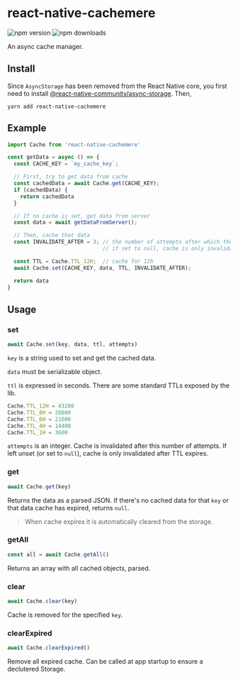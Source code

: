 # react-native-cachemere
![npm version](https://img.shields.io/npm/v/react-native-cachemere)
![npm downloads](https://img.shields.io/npm/dt/react-native-cachemere)

An async cache manager.

## Install
Since `AsyncStorage` has been removed from the React Native core, you first need to install [@react-native-community/async-storage](https://github.com/react-native-community/async-storage). Then,
```
yarn add react-native-cachemere
```

## Example
```js
import Cache from 'react-native-cachemere'

const getData = async () => {
  const CACHE_KEY = `my_cache_key`;

  // First, try to get data from cache
  const cachedData = await Cache.get(CACHE_KEY);
  if (cachedData) {
    return cachedData
  }

  // If no cache is set, get data from server
  const data = await getDataFromServer();

  // Then, cache that data  
  const INVALIDATE_AFTER = 3; // the number of attempts after which the cache is invalidated
                              // if set to null, cache is only invalidated after TTL expires

  const TTL = Cache.TTL_12H;  // cache for 12h
  await Cache.set(CACHE_KEY, data, TTL, INVALIDATE_AFTER);

  return data
}
```

## Usage
### set
```js
await Cache.set(key, data, ttl, attempts)
```
`key` is a string used to set and get the cached data.

`data` must be serializable object.

`ttl` is expressed in seconds. There are some standard TTLs exposed by the lib.
```js
Cache.TTL_12H = 43200
Cache.TTL_8H = 28800
Cache.TTL_6H = 21600
Cache.TTL_4H = 14400
Cache.TTL_1H = 3600
```

`attempts` is an integer. Cache is invalidated after this number of attempts. If left unset (or set to `null`), cache is only invalidated after TTL expires.

### get
```js
await Cache.get(key)
```
Returns the data as a parsed JSON. If there's no cached data for that `key` or that data cache has expired, returns `null`.

> When cache expires it is automatically cleared from the storage.

### getAll
```js
const all = await Cache.getAll()
```
Returns an array with all cached objects, parsed.

### clear
```js
await Cache.clear(key)
```
Cache is removed for the specified `key`.

### clearExpired
```js
await Cache.clearExpired()
```
Remove all expired cache. Can be called at app startup to ensure a declutered Storage.
